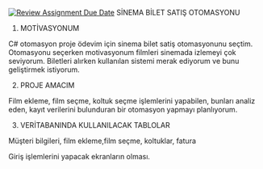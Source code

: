 [![Review Assignment Due Date](https://classroom.github.com/assets/deadline-readme-button-24ddc0f5d75046c5622901739e7c5dd533143b0c8e959d652212380cedb1ea36.svg)](https://classroom.github.com/a/uelKf0-p)
SİNEMA BİLET SATIŞ OTOMASYONU
1) MOTİVASYONUM

C# otomasyon proje ödevim için sinema bilet satiş otomasyonunu seçtim. Otomasyonu seçerken motivasyonum filmleri sinemada izlemeyi çok seviyorum. Biletleri alırken kullanılan sistemi merak ediyorum ve bunu geliştirmek istiyorum.

2) PROJE AMACIM

Film ekleme, film seçme, koltuk seçme işlemlerini yapabilen, bunları analiz eden, kayıt verilerini bulunduran bir otomasyon yapmayı planlıyorum. 


3) VERİTABANINDA KULLANILACAK TABLOLAR

Müşteri bilgileri, film ekleme,film seçme, koltuklar, fatura

Giriş işlemlerini yapacak ekranların olması.
